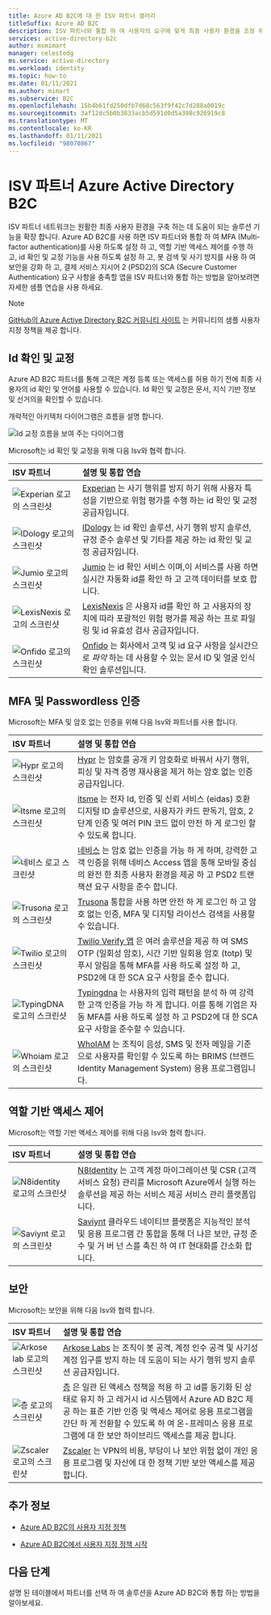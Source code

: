 ```yaml
---
title: Azure AD B2C에 대 한 ISV 파트너 갤러리
titleSuffix: Azure AD B2C
description: ISV 파트너와 통합 하 여 사용자의 요구에 맞게 최종 사용자 환경을 조정 하는 방법을 알아봅니다. 파트너 네트워크는 솔루션 기능을 확장 합니다. MFA, 보안 고객 인증, 역할 기반 액세스 제어를 사용 하도록 설정 Id 확인 교정을 통해 사기 행위를 방지 합니다.
services: active-directory-b2c
author: msmimart
manager: celestedg
ms.service: active-directory
ms.workload: identity
ms.topic: how-to
ms.date: 01/11/2021
ms.author: mimart
ms.subservice: B2C
ms.openlocfilehash: 15b4b61fd250dfb7d68c563f9f42c7d288a0019c
ms.sourcegitcommit: 3af12dc5b0b3833acb5d591d0d5a398c926919c8
ms.translationtype: MT
ms.contentlocale: ko-KR
ms.lasthandoff: 01/11/2021
ms.locfileid: "98070867"
---
```

# <a name="azure-active-directory-b2c-isv-partners"></a>ISV 파트너 Azure Active Directory B2C

ISV 파트너 네트워크는 원활한 최종 사용자 환경을 구축 하는 데 도움이 되는 솔루션 기능을 확장 합니다. Azure AD B2C를 사용 하면 ISV 파트너와 통합 하 여 MFA (Multi-factor authentication)를 사용 하도록 설정 하 고, 역할 기반 액세스 제어를 수행 하 고, id 확인 및 교정 기능을 사용 하도록 설정 하 고, 봇 검색 및 사기 방지를 사용 하 여 보안을 강화 하 고, 결제 서비스 지시어 2 (PSD2)의 SCA (Secure Customer Authentication) 요구 사항을 충족할 앱을 ISV 파트너와 통합 하는 방법을 알아보려면 자세한 샘플 연습을 사용 하세요.

>[!NOTE]
>[GitHub의 Azure Active Directory B2C 커뮤니티 사이트](https://azure-ad-b2c.github.io/azureadb2ccommunity.io/) 는 커뮤니티의 샘플 사용자 지정 정책을 제공 합니다.

## <a name="identity-verification-and-proofing"></a>Id 확인 및 교정

Azure AD B2C 파트너를 통해 고객은 계정 등록 또는 액세스를 허용 하기 전에 최종 사용자의 id 확인 및 언어를 사용할 수 있습니다. Id 확인 및 교정은 문서, 지식 기반 정보 및 선거의을 확인할 수 있습니다.

개략적인 아키텍처 다이어그램은 흐름을 설명 합니다.

![Id 교정 흐름을 보여 주는 다이어그램](./media/partner-gallery/third-party-identity-proofing.png)

Microsoft는 id 확인 및 교정을 위해 다음 Isv와 협력 합니다.

| ISV 파트너 | 설명 및 통합 연습 |
|:-------------------------|:--------------|
|![Experian 로고의 스크린샷](./media/partner-gallery/experian-logo.png) | [Experian](./partner-experian.md) 는 사기 행위를 방지 하기 위해 사용자 특성을 기반으로 위험 평가를 수행 하는 id 확인 및 교정 공급자입니다. |
|![IDology 로고의 스크린샷](./media/partner-gallery/idology-logo.png) | [IDology](./partner-idology.md) 는 id 확인 솔루션, 사기 행위 방지 솔루션, 규정 준수 솔루션 및 기타를 제공 하는 id 확인 및 교정 공급자입니다.|
|![Jumio 로고의 스크린샷](./media/partner-gallery/jumio-logo.png) | [Jumio](./partner-jumio.md) 는 id 확인 서비스 이며,이 서비스를 사용 하면 실시간 자동화 id를 확인 하 고 고객 데이터를 보호 합니다. |
| ![LexisNexis 로고의 스크린샷](./media/partner-gallery/lexisnexis-logo.png) | [LexisNexis](./partner-lexisnexis.md) 은 사용자 id를 확인 하 고 사용자의 장치에 따라 포괄적인 위험 평가를 제공 하는 프로 파일링 및 id 유효성 검사 공급자입니다. |
| ![Onfido 로고의 스크린샷](./media/partner-gallery/onfido-logo.png) | [Onfido](./partner-onfido.md) 는 회사에서 고객 및 id 요구 사항을 실시간으로 *파악* 하는 데 사용할 수 있는 문서 ID 및 얼굴 인식 확인 솔루션입니다.  |

## <a name="mfa-and-passwordless-authentication"></a>MFA 및 Passwordless 인증

Microsoft는 MFA 및 암호 없는 인증을 위해 다음 Isv와 파트너를 사용 합니다.

| ISV 파트너 | 설명 및 통합 연습 |
|:-------------------------|:--------------|
| ![Hypr 로고의 스크린샷](./media/partner-gallery/hypr-logo.png) | [Hypr](./partner-hypr.md) 는 암호를 공개 키 암호화로 바꿔서 사기 행위, 피싱 및 자격 증명 재사용을 제거 하는 암호 없는 인증 공급자입니다. |
| ![Itsme 로고의 스크린샷](./media/partner-gallery/itsme-logo.png) | [itsme](./partner-itsme.md) 는 전자 Id, 인증 및 신뢰 서비스 (eidas) 호환 디지털 ID 솔루션으로, 사용자가 카드 판독기, 암호, 2 단계 인증 및 여러 PIN 코드 없이 안전 하 게 로그인 할 수 있도록 합니다. |
| ![네비스 로고 스크린샷](./media/partner-gallery/nevis-logo.png) | [네비스](./partner-nevis.md) 는 암호 없는 인증을 가능 하 게 하며, 강력한 고객 인증을 위해 네비스 Access 앱을 통해 모바일 중심의 완전 한 최종 사용자 환경을 제공 하 고 PSD2 트랜잭션 요구 사항을 준수 합니다. |
| ![Trusona 로고의 스크린샷](./media/partner-gallery/trusona-logo.png) | [Trusona](./partner-trusona.md) 통합을 사용 하면 안전 하 게 로그인 하 고 암호 없는 인증, MFA 및 디지털 라이선스 검색을 사용할 수 있습니다. |
| ![Twilio 로고의 스크린샷](./media/partner-gallery/twilio-logo.png) | [Twilio Verify 앱](./partner-twilio.md) 은 여러 솔루션을 제공 하 여 SMS OTP (일회성 암호), 시간 기반 일회용 암호 (totp) 및 푸시 알림을 통해 MFA를 사용 하도록 설정 하 고, PSD2에 대 한 SCA 요구 사항을 준수 합니다. |
| ![TypingDNA 로고의 스크린샷](./media/partner-gallery/typingdna-logo.png) | [Typingdna](./partner-typingdna.md) 는 사용자의 입력 패턴을 분석 하 여 강력한 고객 인증을 가능 하 게 합니다. 이를 통해 기업은 자동 MFA를 사용 하도록 설정 하 고 PSD2에 대 한 SCA 요구 사항을 준수할 수 있습니다. |
| ![Whoiam 로고의 스크린샷](./media/partner-gallery/whoiam-logo.png) | [WhoIAM](./partner-whoiam.md) 는 조직이 음성, SMS 및 전자 메일을 기준으로 사용자를 확인할 수 있도록 하는 BRIMS (브랜드 Identity Management System) 응용 프로그램입니다. |

## <a name="role-based-access-control"></a>역할 기반 액세스 제어 
 
Microsoft는 역할 기반 액세스 제어를 위해 다음 Isv와 협력 합니다.

| ISV 파트너 | 설명 및 통합 연습 |
|:-------------------------|:--------------|
| ![N8identity 로고의 스크린샷](./media/partner-gallery/n8identity-logo.png) | [N8Identity](./partner-n8identity.md) 는 고객 계정 마이그레이션 및 CSR (고객 서비스 요청) 관리를 Microsoft Azure에서 실행 하는 솔루션을 제공 하는 서비스 제공 서비스 관리 플랫폼입니다. |
| ![Saviynt 로고의 스크린샷](./media/partner-gallery/saviynt-logo.png) | [Saviynt](./partner-Saviynt.md) 클라우드 네이티브 플랫폼은 지능적인 분석 및 응용 프로그램 간 통합을 통해 더 나은 보안, 규정 준수 및 거 버 넌 스를 촉진 하 여 IT 현대화를 간소화 합니다. |

## <a name="security"></a>보안

Microsoft는 보안을 위해 다음 Isv와 협력 합니다.

| ISV 파트너 | 설명 및 통합 연습 |
|:-------------------------|:--------------|
| ![Arkose lab 로고의 스크린샷](./media/partner-gallery/arkose-logo.png) | [Arkose Labs](./partner-arkose-labs.md) 는 조직이 봇 공격, 계정 인수 공격 및 사기성 계정 입구를 방지 하는 데 도움이 되는 사기 행위 방지 솔루션 공급자입니다. |
| ![층 로고의 스크린샷](./media/partner-gallery/strata-logo.png) | [층](./partner-strata.md) 은 일관 된 액세스 정책을 적용 하 고 id를 동기화 된 상태로 유지 하 고 레거시 id 시스템에서 Azure AD B2C 제공 하는 표준 기반 인증 및 액세스 제어로 응용 프로그램을 간단 하 게 전환할 수 있도록 하 여 온-프레미스 응용 프로그램에 대 한 보안 하이브리드 액세스를 제공 합니다. |
| ![Zscaler 로고의 스크린샷](./media/partner-gallery/zscaler-logo.png) | [Zscaler](./partner-zscaler.md) 는 VPN의 비용, 부담이 나 보안 위험 없이 개인 응용 프로그램 및 자산에 대 한 정책 기반 보안 액세스를 제공 합니다. |

## <a name="additional-information"></a>추가 정보

- [Azure AD B2C의 사용자 지정 정책](https://docs.microsoft.com/azure/active-directory-b2c/custom-policy-overview)

- [Azure AD B2C에서 사용자 지정 정책 시작](https://docs.microsoft.com/azure/active-directory-b2c/custom-policy-get-started?tabs=applications)

## <a name="next-steps"></a>다음 단계

설명 된 테이블에서 파트너를 선택 하 여 솔루션을 Azure AD B2C와 통합 하는 방법을 알아보세요.
